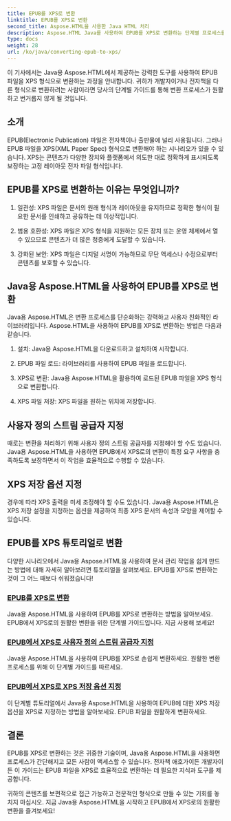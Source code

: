 ```yaml
---
title: EPUB를 XPS로 변환
linktitle: EPUB를 XPS로 변환
second_title: Aspose.HTML을 사용한 Java HTML 처리
description: Aspose.HTML Java를 사용하여 EPUB를 XPS로 변환하는 단계별 프로세스를 알아보세요. 변환을 위한 사용자 정의 스트림 공급자 및 XPS 저장 옵션을 지정하는 방법을 알아보세요.
type: docs
weight: 28
url: /ko/java/converting-epub-to-xps/
---
```


이 기사에서는 Java용 Aspose.HTML에서 제공하는 강력한 도구를 사용하여 EPUB 파일을 XPS 형식으로 변환하는 과정을 안내합니다. 귀하가 개발자이거나 전자책을 다른 형식으로 변환하려는 사람이라면 당사의 단계별 가이드를 통해 변환 프로세스가 원활하고 번거롭지 않게 될 것입니다.

## 소개

EPUB(Electronic Publication) 파일은 전자책이나 출판물에 널리 사용됩니다. 그러나 EPUB 파일을 XPS(XML Paper Spec) 형식으로 변환해야 하는 시나리오가 있을 수 있습니다. XPS는 콘텐츠가 다양한 장치와 플랫폼에서 의도한 대로 정확하게 표시되도록 보장하는 고정 레이아웃 전자 파일 형식입니다.

## EPUB를 XPS로 변환하는 이유는 무엇입니까?

1. 일관성: XPS 파일은 문서의 원래 형식과 레이아웃을 유지하므로 정확한 형식이 필요한 문서를 인쇄하고 공유하는 데 이상적입니다.

2. 범용 호환성: XPS 파일은 XPS 형식을 지원하는 모든 장치 또는 운영 체제에서 열 수 있으므로 콘텐츠가 더 많은 청중에게 도달할 수 있습니다.

3. 강화된 보안: XPS 파일은 디지털 서명이 가능하므로 무단 액세스나 수정으로부터 콘텐츠를 보호할 수 있습니다.

## Java용 Aspose.HTML을 사용하여 EPUB를 XPS로 변환

Java용 Aspose.HTML은 변환 프로세스를 단순화하는 강력하고 사용자 친화적인 라이브러리입니다. Aspose.HTML을 사용하여 EPUB를 XPS로 변환하는 방법은 다음과 같습니다.

1. 설치: Java용 Aspose.HTML을 다운로드하고 설치하여 시작합니다.

2. EPUB 파일 로드: 라이브러리를 사용하여 EPUB 파일을 로드합니다.

3. XPS로 변환: Java용 Aspose.HTML을 활용하여 로드된 EPUB 파일을 XPS 형식으로 변환합니다.

4. XPS 파일 저장: XPS 파일을 원하는 위치에 저장합니다.

## 사용자 정의 스트림 공급자 지정

때로는 변환을 처리하기 위해 사용자 정의 스트림 공급자를 지정해야 할 수도 있습니다. Java용 Aspose.HTML을 사용하면 EPUB에서 XPS로의 변환이 특정 요구 사항을 충족하도록 보장하면서 이 작업을 효율적으로 수행할 수 있습니다.

## XPS 저장 옵션 지정

경우에 따라 XPS 출력을 미세 조정해야 할 수도 있습니다. Java용 Aspose.HTML은 XPS 저장 설정을 지정하는 옵션을 제공하여 최종 XPS 문서의 속성과 모양을 제어할 수 있습니다.

## EPUB를 XPS 튜토리얼로 변환
다양한 시나리오에서 Java용 Aspose.HTML을 사용하여 문서 관리 작업을 쉽게 만드는 방법에 대해 자세히 알아보려면 튜토리얼을 살펴보세요. EPUB를 XPS로 변환하는 것이 그 어느 때보다 쉬워졌습니다!
### [EPUB를 XPS로 변환](./convert-epub-to-xps/)
Java용 Aspose.HTML을 사용하여 EPUB를 XPS로 변환하는 방법을 알아보세요. EPUB에서 XPS로의 원활한 변환을 위한 단계별 가이드입니다. 지금 사용해 보세요!
### [EPUB에서 XPS로 사용자 정의 스트림 공급자 지정](./convert-epub-to-xps-specify-custom-stream-provider/)
Java용 Aspose.HTML을 사용하여 EPUB를 XPS로 손쉽게 변환하세요. 원활한 변환 프로세스를 위해 이 단계별 가이드를 따르세요.
### [EPUB에서 XPS로 XPS 저장 옵션 지정](./convert-epub-to-xps-specify-xps-save-options/)
이 단계별 튜토리얼에서 Java용 Aspose.HTML을 사용하여 EPUB에 대한 XPS 저장 옵션을 XPS로 지정하는 방법을 알아보세요. EPUB 파일을 원활하게 변환하세요.

## 결론

EPUB를 XPS로 변환하는 것은 귀중한 기술이며, Java용 Aspose.HTML을 사용하면 프로세스가 간단해지고 모든 사람이 액세스할 수 있습니다. 전자책 애호가이든 개발자이든 이 가이드는 EPUB 파일을 XPS로 효율적으로 변환하는 데 필요한 지식과 도구를 제공합니다.

귀하의 콘텐츠를 보편적으로 접근 가능하고 전문적인 형식으로 만들 수 있는 기회를 놓치지 마십시오. 지금 Java용 Aspose.HTML을 시작하고 EPUB에서 XPS로의 원활한 변환을 즐겨보세요!